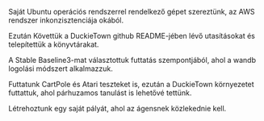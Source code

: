Saját Ubuntu operációs rendszerrel rendelkező gépet szereztünk, az AWS rendszer inkonzisztenciája okából.

Ezután Követtük a DuckieTown github README-jében lévő utasításokat és telepítettük a könyvtárakat.

A Stable Baseline3-mat választottuk futtatás szempontjából, ahol a wandb logolási módszert alkalmazzuk.

Futtatunk CartPole és Atari teszteket is, ezután a DuckieTown környezetet futtattuk, ahol párhuzamos tanulást is lehetővé tettünk.

Létrehoztunk egy saját pályát, ahol az ágensnek közlekednie kell.